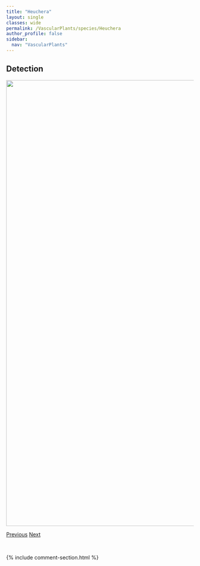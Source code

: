 ```yaml
---
title: "Heuchera"
layout: single
classes: wide
permalink: /VascularPlants/species/Heuchera
author_profile: false
sidebar:
  nav: "VascularPlants"
---
```


<h2>Detection</h2>

<a href="https://drive.google.com/uc?export=view&id=1-bgDT7y36ITXDL1d4c72N4Bs-l6EFHk3">
<img src="https://drive.google.com/uc?export=view&id=1-bgDT7y36ITXDL1d4c72N4Bs-l6EFHk3" height = "1200" width = "800">
</a>


<a href="/DevelopmentWebsite/VascularPlants/species/HeterothecaVillosa" class="pagination--pager" title="Golden Aster">Previous</a> <a href="/DevelopmentWebsite/VascularPlants/species/HeucheraRichardsonii" class="pagination--pager" title="Richardson's Alumroot">Next</a>

<p>&nbsp;</p>

{% include comment-section.html %}
